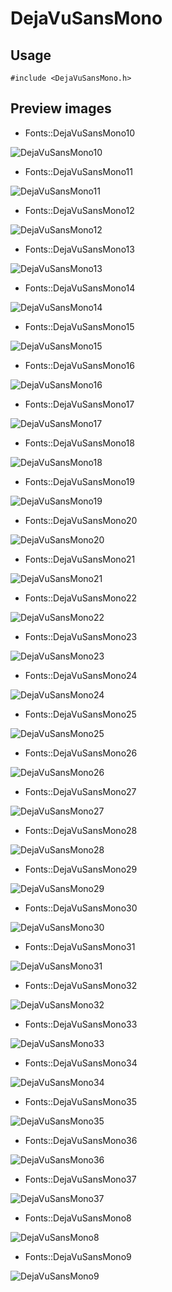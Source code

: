 DejaVuSansMono
==========

Usage
------

    #include <DejaVuSansMono.h>

Preview images
--------------
* Fonts::DejaVuSansMono10 

![DejaVuSansMono10](https://raw.githubusercontent.com/Cariad/DejaVuSansMono/master/Preview/DejaVuSansMono10.png)

* Fonts::DejaVuSansMono11 

![DejaVuSansMono11](https://raw.githubusercontent.com/Cariad/DejaVuSansMono/master/Preview/DejaVuSansMono11.png)

* Fonts::DejaVuSansMono12 

![DejaVuSansMono12](https://raw.githubusercontent.com/Cariad/DejaVuSansMono/master/Preview/DejaVuSansMono12.png)

* Fonts::DejaVuSansMono13 

![DejaVuSansMono13](https://raw.githubusercontent.com/Cariad/DejaVuSansMono/master/Preview/DejaVuSansMono13.png)

* Fonts::DejaVuSansMono14 

![DejaVuSansMono14](https://raw.githubusercontent.com/Cariad/DejaVuSansMono/master/Preview/DejaVuSansMono14.png)

* Fonts::DejaVuSansMono15 

![DejaVuSansMono15](https://raw.githubusercontent.com/Cariad/DejaVuSansMono/master/Preview/DejaVuSansMono15.png)

* Fonts::DejaVuSansMono16 

![DejaVuSansMono16](https://raw.githubusercontent.com/Cariad/DejaVuSansMono/master/Preview/DejaVuSansMono16.png)

* Fonts::DejaVuSansMono17 

![DejaVuSansMono17](https://raw.githubusercontent.com/Cariad/DejaVuSansMono/master/Preview/DejaVuSansMono17.png)

* Fonts::DejaVuSansMono18 

![DejaVuSansMono18](https://raw.githubusercontent.com/Cariad/DejaVuSansMono/master/Preview/DejaVuSansMono18.png)

* Fonts::DejaVuSansMono19 

![DejaVuSansMono19](https://raw.githubusercontent.com/Cariad/DejaVuSansMono/master/Preview/DejaVuSansMono19.png)

* Fonts::DejaVuSansMono20 

![DejaVuSansMono20](https://raw.githubusercontent.com/Cariad/DejaVuSansMono/master/Preview/DejaVuSansMono20.png)

* Fonts::DejaVuSansMono21 

![DejaVuSansMono21](https://raw.githubusercontent.com/Cariad/DejaVuSansMono/master/Preview/DejaVuSansMono21.png)

* Fonts::DejaVuSansMono22 

![DejaVuSansMono22](https://raw.githubusercontent.com/Cariad/DejaVuSansMono/master/Preview/DejaVuSansMono22.png)

* Fonts::DejaVuSansMono23 

![DejaVuSansMono23](https://raw.githubusercontent.com/Cariad/DejaVuSansMono/master/Preview/DejaVuSansMono23.png)

* Fonts::DejaVuSansMono24 

![DejaVuSansMono24](https://raw.githubusercontent.com/Cariad/DejaVuSansMono/master/Preview/DejaVuSansMono24.png)

* Fonts::DejaVuSansMono25 

![DejaVuSansMono25](https://raw.githubusercontent.com/Cariad/DejaVuSansMono/master/Preview/DejaVuSansMono25.png)

* Fonts::DejaVuSansMono26 

![DejaVuSansMono26](https://raw.githubusercontent.com/Cariad/DejaVuSansMono/master/Preview/DejaVuSansMono26.png)

* Fonts::DejaVuSansMono27 

![DejaVuSansMono27](https://raw.githubusercontent.com/Cariad/DejaVuSansMono/master/Preview/DejaVuSansMono27.png)

* Fonts::DejaVuSansMono28 

![DejaVuSansMono28](https://raw.githubusercontent.com/Cariad/DejaVuSansMono/master/Preview/DejaVuSansMono28.png)

* Fonts::DejaVuSansMono29 

![DejaVuSansMono29](https://raw.githubusercontent.com/Cariad/DejaVuSansMono/master/Preview/DejaVuSansMono29.png)

* Fonts::DejaVuSansMono30 

![DejaVuSansMono30](https://raw.githubusercontent.com/Cariad/DejaVuSansMono/master/Preview/DejaVuSansMono30.png)

* Fonts::DejaVuSansMono31 

![DejaVuSansMono31](https://raw.githubusercontent.com/Cariad/DejaVuSansMono/master/Preview/DejaVuSansMono31.png)

* Fonts::DejaVuSansMono32 

![DejaVuSansMono32](https://raw.githubusercontent.com/Cariad/DejaVuSansMono/master/Preview/DejaVuSansMono32.png)

* Fonts::DejaVuSansMono33 

![DejaVuSansMono33](https://raw.githubusercontent.com/Cariad/DejaVuSansMono/master/Preview/DejaVuSansMono33.png)

* Fonts::DejaVuSansMono34 

![DejaVuSansMono34](https://raw.githubusercontent.com/Cariad/DejaVuSansMono/master/Preview/DejaVuSansMono34.png)

* Fonts::DejaVuSansMono35 

![DejaVuSansMono35](https://raw.githubusercontent.com/Cariad/DejaVuSansMono/master/Preview/DejaVuSansMono35.png)

* Fonts::DejaVuSansMono36 

![DejaVuSansMono36](https://raw.githubusercontent.com/Cariad/DejaVuSansMono/master/Preview/DejaVuSansMono36.png)

* Fonts::DejaVuSansMono37 

![DejaVuSansMono37](https://raw.githubusercontent.com/Cariad/DejaVuSansMono/master/Preview/DejaVuSansMono37.png)

* Fonts::DejaVuSansMono8 

![DejaVuSansMono8](https://raw.githubusercontent.com/Cariad/DejaVuSansMono/master/Preview/DejaVuSansMono8.png)

* Fonts::DejaVuSansMono9 

![DejaVuSansMono9](https://raw.githubusercontent.com/Cariad/DejaVuSansMono/master/Preview/DejaVuSansMono9.png)

